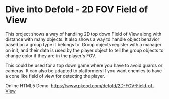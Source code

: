 # Dive into Defold - 2D FOV Field of View

This project shows a way of handling 2D top down Field of View along with distance with many objects. It also shows a way to handle object behavior based on a group type it belongs to. Group objects register with a manager on init, and their data is used by the player object to tell the group objects to change color if they are in the player's FOV.

This could be used for a top down game where you have to avoid guards or cameras. It can also be adapted to platformers if you want enemies to have a cone like field of view for detecting the player.

Online HTML5 Demo: https://www.pkeod.com/defold/2D-FOV-Field-of-View